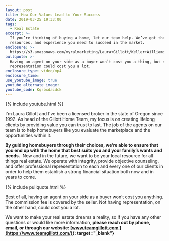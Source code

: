 ```yaml
---
layout: post
title: How Our Values Lead to Your Success
date: 2019-03-25 19:33:00
tags:
  - Real Estate
excerpt: >-
  If you’re thinking of buying a home, let our team help. We’ve got the skills,
  resources, and experience you need to succeed in the market.
enclosure: >-
  https://s3.amazonaws.com/vyralmarketing/Laura+Gillott/Keller+Williams+Mid-Willamette+_+How+Our+Values+Lead+to+Your+Success.mp4
pullquote: >-
  Having an agent on your side as a buyer won’t cost you a thing, but not having
  representation could cost you a lot.
enclosure_type: video/mp4
enclosure_time:
use_youtube_image: true
youtube_alternate_image:
youtube_code: Kqrbxdacdck
---
```


{% include youtube.html %}

I'm Laura Gillott and I've been a licensed broker in the state of Oregon since 1992. As head of the Gillott Home Team, my focus is on creating lifelong clients by providing value you can trust to last. The job of the agents on our team is to help homebuyers like you evaluate the marketplace and the opportunities within it. 

**By guiding homebuyers through their choices, we’re able to ensure that you end up with the home that best suits you and your family’s wants and needs.**  Now and in the future, we want to be your local resource for all things real estate. We operate with integrity, provide objective counseling, and offer professional representation to each and every one of our clients in order to help them establish a strong financial situation both now and in years to come. 

{% include pullquote.html %}

Best of all, having an agent on your side as a buyer won’t cost you anything. The commission fee is covered by the seller. Not having representation, on the other hand, could cost you a lot. 

We want to make your real estate dreams a reality, so if you have any other questions or would like more information, **please reach out by phone, email, or through our website: [www.teamgillott.com ](https://www.teamgillott.com/){: target="_blank"}**<br>